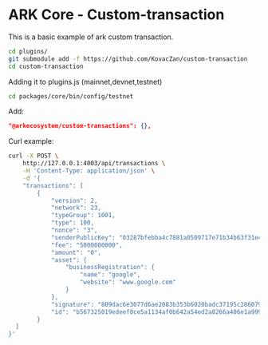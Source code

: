 # ARK Core - Custom-transaction

This is a basic example of ark custom transaction.

```bash
cd plugins/
git submodule add -f https://github.com/KovacZan/custom-transaction
cd custom-transaction
```

Adding it to plugins.js (mainnet,devnet,testnet)

```bash
cd packages/core/bin/config/testnet
```
Add:

```json
"@arkecosystem/custom-transactions": {},
```

Curl example:

```bash
curl -X POST \
    http://127.0.0.1:4003/api/transactions \
    -H 'Content-Type: application/json' \
    -d '{
    "transactions": [
        {
            "version": 2,
            "network": 23,
            "typeGroup": 1001,
            "type": 100,
            "nonce": "3",
            "senderPublicKey": "03287bfebba4c7881a0509717e71b34b63f31e40021c321f89ae04f84be6d6ac37",
            "fee": "5000000000",
            "amount": "0",
            "asset": {
                "businessRegistration": {
                    "name": "google",
                    "website": "www.google.com"
                }
            },
            "signature": "809dac6e3077d6ae2083b353b6020badc37195c286079d466bb1d6670ed4e9628a5b5d0a621801e2763aae5add41905036ed8d21609ed9ddde9f941bd066833c",
            "id": "b567325019edeef0ce5a1134af0b642a54ed2a8266a406e1a999f5d590eb5c3c"
        }
  ]
}'
```

